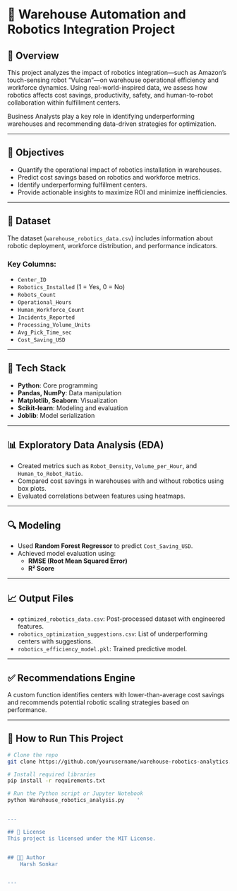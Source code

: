 # 🤖 Warehouse Automation and Robotics Integration Project

## 📌 Overview

This project analyzes the impact of robotics integration—such as Amazon’s touch-sensing robot “Vulcan”—on warehouse operational efficiency and workforce dynamics. Using real-world-inspired data, we assess how robotics affects cost savings, productivity, safety, and human-to-robot collaboration within fulfillment centers.

Business Analysts play a key role in identifying underperforming warehouses and recommending data-driven strategies for optimization.

---

## 🎯 Objectives

- Quantify the operational impact of robotics installation in warehouses.
- Predict cost savings based on robotics and workforce metrics.
- Identify underperforming fulfillment centers.
- Provide actionable insights to maximize ROI and minimize inefficiencies.

---

## 📂 Dataset

The dataset (`warehouse_robotics_data.csv`) includes information about robotic deployment, workforce distribution, and performance indicators.

### Key Columns:

- `Center_ID`
- `Robotics_Installed` (1 = Yes, 0 = No)
- `Robots_Count`
- `Operational_Hours`
- `Human_Workforce_Count`
- `Incidents_Reported`
- `Processing_Volume_Units`
- `Avg_Pick_Time_sec`
- `Cost_Saving_USD`

---

## 🧠 Tech Stack

- **Python**: Core programming
- **Pandas, NumPy**: Data manipulation
- **Matplotlib, Seaborn**: Visualization
- **Scikit-learn**: Modeling and evaluation
- **Joblib**: Model serialization

---

## 📊 Exploratory Data Analysis (EDA)

- Created metrics such as `Robot_Density`, `Volume_per_Hour`, and `Human_to_Robot_Ratio`.
- Compared cost savings in warehouses with and without robotics using box plots.
- Evaluated correlations between features using heatmaps.

---

## 🔍 Modeling

- Used **Random Forest Regressor** to predict `Cost_Saving_USD`.
- Achieved model evaluation using:
  - **RMSE (Root Mean Squared Error)**
  - **R² Score**

---

## 📈 Output Files

- `optimized_robotics_data.csv`: Post-processed dataset with engineered features.
- `robotics_optimization_suggestions.csv`: List of underperforming centers with suggestions.
- `robotics_efficiency_model.pkl`: Trained predictive model.

---

## ✅ Recommendations Engine

A custom function identifies centers with lower-than-average cost savings and recommends potential robotic scaling strategies based on performance.

---

## 🚀 How to Run This Project

```bash
# Clone the repo
git clone https://github.com/yourusername/warehouse-robotics-analytics.git

# Install required libraries
pip install -r requirements.txt

# Run the Python script or Jupyter Notebook
python Warehouse_robotics_analysis.py    '


---

## 📜 License
This project is licensed under the MIT License.


## 👨‍💻 Author
    Harsh Sonkar


---




